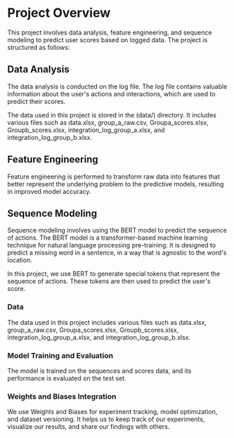 # Project Overview
This project involves data analysis, feature engineering, and sequence modeling to predict user scores based on logged data. The project is structured as follows:

## Data Analysis
The data analysis is conducted on the log file. The log file contains valuable information about the user's actions and interactions, which are used to predict their scores.

The data used in this project is stored in the (data/) directory. It includes various files such as data.xlsx, group_a_raw.csv, Groupa_scores.xlsx, Groupb_scores.xlsx, integration_log_group_a.xlsx, and integration_log_group_b.xlsx.

## Feature Engineering
Feature engineering is performed to transform raw data into features that better represent the underlying problem to the predictive models, resulting in improved model accuracy.

## Sequence Modeling
Sequence modeling involves using the BERT model to predict the sequence of actions. The BERT model is a transformer-based machine learning technique for natural language processing pre-training. It is designed to predict a missing word in a sentence, in a way that is agnostic to the word's location.

In this project, we use BERT to generate special tokens that represent the sequence of actions. These tokens are then used to predict the user's score.

### Data
The data used in this project includes various files such as data.xlsx, group_a_raw.csv, Groupa_scores.xlsx, Groupb_scores.xlsx, integration_log_group_a.xlsx, and integration_log_group_b.xlsx.

### Model Training and Evaluation
The model is trained on the sequences and scores data, and its performance is evaluated on the test set.

### Weights and Biases Integration
We use Weights and Biases for experiment tracking, model optimization, and dataset versioning. It helps us to keep track of our experiments, visualize our results, and share our findings with others.